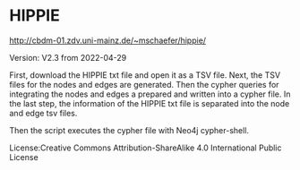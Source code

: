 # HIPPIE

http://cbdm-01.zdv.uni-mainz.de/~mschaefer/hippie/

Version: V2.3 from 2022-04-29

First, download the HIPPIE txt file and open it as a TSV file. Next, the TSV files for the nodes and edges are generated. Then the cypher queries for integrating the nodes and edges a prepared and written into a cypher file. In the last step, the information of the HIPPIE txt file is separated into the node and edge tsv files.

Then the script executes the cypher file with Neo4j cypher-shell.

License:Creative Commons Attribution-ShareAlike 4.0 International Public License